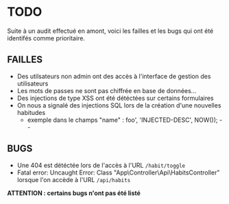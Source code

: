 # TODO

Suite à un audit effectué en amont, voici les failles et les bugs qui ont été identifés comme prioritaire. 

## FAILLES

* Des utilsateurs non admin ont des accès à l'interface de gestion des utilisateurs
* Les mots de passes ne sont pas chiffrée en base de données...
* Des injections de type XSS ont été détéctées sur certains formulaires
* On nous a signalé des injections SQL lors de la création d'une nouvelles habitudes
  * exemple dans le champs "name" : foo', 'INJECTED-DESC', NOW()); --

## BUGS

* Une 404 est détéctée lors de l'accès à l'URL ``/habit/toggle``
* Fatal error: Uncaught Error: Class "App\Controller\Api\HabitsController" lorsque l'on accède à l'URL  ``/api/habits``

**ATTENTION : certains bugs n'ont pas été listé**
